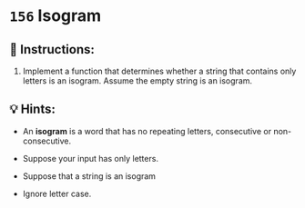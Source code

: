 # `156` Isogram

## 📝 Instructions:

1. Implement a function that determines whether a string that contains only letters is an isogram. Assume the empty string is an isogram. 

## 💡 Hints:

+ An **isogram**  is a word that has no repeating letters, consecutive or non-consecutive. 

+ Suppose your input has only letters.

+ Suppose that a string is an isogram

* Ignore letter case.

